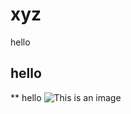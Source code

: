 

# xyz
hello

## hello

** hello
![This is an image](https://myoctocat.com/assets/images/base-octocat.svg)
